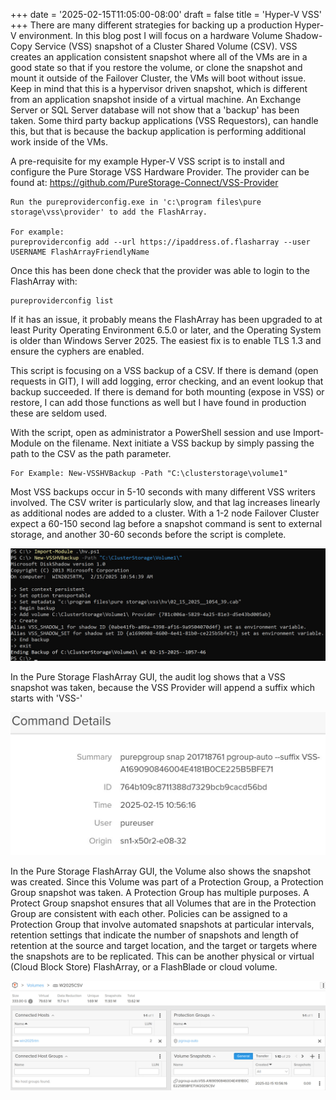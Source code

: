 +++
date = '2025-02-15T11:05:00-08:00'
draft = false
title = 'Hyper-V VSS'
+++
There are many different strategies for backing up a production Hyper-V environment. In this blog post I will focus on a hardware Volume Shadow-Copy Service (VSS) snapshot of a Cluster Shared Volume (CSV). VSS creates an application consistent snapshot where all of the VMs are in a good state so that if you restore the volume, or clone the snapshot and mount it outside of the Failover Cluster, the VMs will boot without issue. Keep in mind that this is a hypervisor driven snapshot, which is different from an application snapshot inside of a virtual machine. An Exchange Server or SQL Server database will not show that a 'backup' has been taken. Some third party backup applications (VSS Requestors), can handle this, but that is because the backup application is performing additional work inside of the VMs.

A pre-requisite for my example Hyper-V VSS script is to install and configure the Pure Storage VSS Hardware Provider. The provider can be found at: https://github.com/PureStorage-Connect/VSS-Provider

    Run the pureproviderconfig.exe in 'c:\program files\pure storage\vss\provider' to add the FlashArray.

    For example:
    pureproviderconfig add --url https://ipaddress.of.flasharray --user USERNAME FlashArrayFriendlyName

Once this has been done check that the provider was able to login to the FlashArray with:

    pureproviderconfig list

If it has an issue, it probably means the FlashArray has been upgraded to at least Purity Operating Environment 6.5.0 or later, and the Operating System is older than Windows Server 2025. The easiest fix is to enable TLS 1.3 and ensure the cyphers are enabled.

This script is focusing on a VSS backup of a CSV. If there is demand (open requests in GIT), I will add logging, error checking, and an event lookup that backup succeeded. If there is demand for both mounting (expose in VSS) or restore, I can add those functions as well but I have found in production these are seldom used.

With the script, open as administrator a PowerShell session and use Import-Module on the filename. Next initiate a VSS backup by simply passing the path to the CSV as the path parameter.

    For Example: New-VSSHVBackup -Path "C:\clusterstorage\volume1"

Most VSS backups occur in 5-10 seconds with many different VSS writers involved. The CSV writer is particularly slow, and that lag increases linearly as additional nodes are added to a cluster. With a 1-2 node Failover Cluster expect a 60-150 second lag before a snapshot command is sent to external storage, and another 30-60 seconds before the script is complete.

![DiskShadow](diskshadow.jpg)

In the Pure Storage FlashArray GUI, the audit log shows that a VSS snapshot was taken, because the VSS Provider will append a suffix which starts with 'VSS-'

![PureLog](falog.jpg)

In the Pure Storage FlashArray GUI, the Volume also shows the snapshot was created. Since this Volume was part of a Protection Group, a Protection Group snapshot was taken. A Protection Group has multiple purposes. A Protect Group snapshot ensures that all Volumes that are in the Protection Group are consistent with each other. Policies can be assigned to a Protection Group that involve automated snapshots at particular intervals, retention settings that indicate the number of snapshots and length of retention at the source and target location, and the target or targets where the snapshots are to be replicated. This can be another physical or virtual (Cloud Block Store) FlashArray, or a FlashBlade or cloud volume.  

![Pgroup](/content/posts/pgroupss.jpg)